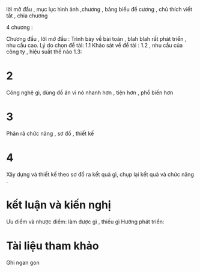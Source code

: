 lời mở đầu , mục lục hình ảnh ,chương , bảng biểu 
đề cương , chú thích viết tắt , chia chương 

4 chương :

Chương đầu , lời mở đầu :
Trình bày về bài toán , blah blah rất phát triển , nhu cầu cao.
Lý do chọn đề tài: 1.1
Khảo sát về đề tài : 1.2 , nhu cầu của công ty , hiệu suất thế nào 
1.3:
 

# 2
Công nghệ gì, dùng đồ án vì nó nhanh hơn , tiện hơn , phổ biến hơn 

# 3 
Phân rã chức năng , sơ đồ , thiết kế

# 4 
Xây dựng và thiết kế theo sơ đồ ra kết quả gì, chụp lại kết quả và chức năng .

# kết luận và kiến nghị 
Ưu điểm và nhược điểm: làm được gì , thiếu gì 
Hướng phát triển: 

# Tài liệu tham khảo
Ghi ngan gon